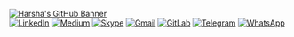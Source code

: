 [![Harsha's GitHub Banner](https://ak.picdn.net/shutterstock/videos/1039447646/thumb/1.jpg)](https://harsha14gupta.github.io/)
<br/>
[![LinkedIn](https://img.shields.io/badge/linkedin-%230077B5.svg?style=for-the-badge&logo=linkedin&logoColor=white)](https://www.linkedin.com/in/harsha-gupta-40b636187/) [![Medium](https://img.shields.io/badge/Medium-12100E?style=for-the-badge&logo=medium&logoColor=white)](https://harshagupta14.medium.com/)  [![Skype](https://img.shields.io/badge/SKYPE-%2300AFF0.svg?style=for-the-badge&logo=Skype&logoColor=white)](https://join.skype.com/invite/YdWVKjhODyVG) [![Gmail](https://img.shields.io/badge/Gmail-D14836?style=for-the-badge&logo=gmail&logoColor=white)](mailto:harsha14gupta@gmail.com) [![GitLab](https://img.shields.io/badge/gitlab-%23181717.svg?style=for-the-badge&logo=gitlab&logoColor=white)](https://gitlab.com/harsha14gupta) [![Telegram](https://img.shields.io/badge/Telegram-2CA5E0?style=for-the-badge&logo=telegram&logoColor=white)](https://t.me/harsha14gupta) [![WhatsApp](https://img.shields.io/badge/WhatsApp-25D366?style=for-the-badge&logo=whatsapp&logoColor=white)](https://wa.me/8585965006/)